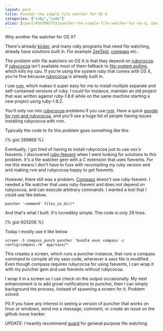 ```yaml
---
layout: post
title: Puncher the simple file watcher for OS X
categories: ["ruby","code"]
alias: [/post/4543965752/puncher-the-simple-file-watcher-for-os-x, /post/4543965752]
---
```


Why another file watcher for OS X?

There's already [kicker](http://github.com/alloy/kicker), and many ruby programs that need file watching, already have solutions built in. For example [ZenTest](http://github.com/seattlerb/zentest), [compass](http://compass-style.org) etc..

The problem with file watchers on OS X is that they depend on [rubycocoa](http://rubycocoa.sourceforge.net/HomePage). If [rubycocoa](http://rubycocoa.sourceforge.net/HomePage) isn't available most of them fallback to [file-system polling](http://bit.ly/dDnkCu), which kills my cpu. If you're using the system ruby that comes with OS X, you're fine because [rubycocoa](http://rubycocoa.sourceforge.net/HomePage) is already built in.

I use [rvm](http://rvm.beginrescueend.com/), which makes it super easy for me to install multiple separate and self-contained versions of ruby. I could for instance, maintain an old project that was written against ruby-1.8.6 while on the same machine starting a new project using ruby-1.9.2.

You'll only run into [rubycocoa](http://rubycocoa.sourceforge.net/HomePage) problems if you use [rvm](http://rvm.beginrescueend.com/). Have a quick [google for rvm and rubycocoa](http://www.google.com/search?&q=rubycocoa+rvm), and you'll see a huge list of people having issues installing rubycocoa with rvm.

Typically the code to fix this problem goes something like this

{% gist 289868 %}

Eventually, I got tired of having to install rubycocoa just to use osx's fsevents. I discovered [ruby-fsevent](http://github.com/sandro/ruby-fsevent) when I went looking for solutions to this problem. It's a file watcher gem with a C extension that uses fsevents. For me this means I don't have to fuss with recompiling my ruby version and and making rvm and rubycocoa happy to get fsevents.

However, there still was a problem. [Compass](http://compass-style.org) doesn't use ruby-fsevent. I needed a file watcher that uses ruby-fsevent and does not depend on rubycocoa, and can execute arbitrary commands. I wanted a tool that I could use like below.

`puncher 'command' files_in_dir/*`

And that's what I built. It's incredibly simple. The code is only 29 lines.

{% gist 603206 %}

Today I mostly use it like below

`screen -S compass_punch puncher 'bundle exec compass -c config/compass.rb' app/sass/*`

This creates a screen, which runs a puncher instance, that runs a compass command to compile all my sass code, whenever a sass file is modified. Even though compass requires rubycocoa for using fsevents, I can wrap it with my puncher gem and use fsevents without rubycocoa.

I wrap it in a screen so I can check on the output occasionally. My next enhancement is to add growl notifications to puncher, then I can simply background the process, instead of spawning a screen for it. Problem solved.

PS if you have any interest in seeing a version of puncher that works on linux or windows, send me a message, comment, or create an issue on the github issue tracker.

UPDATE: I heartily recommend [guard](https://github.com/guard) for general purpose file watching
